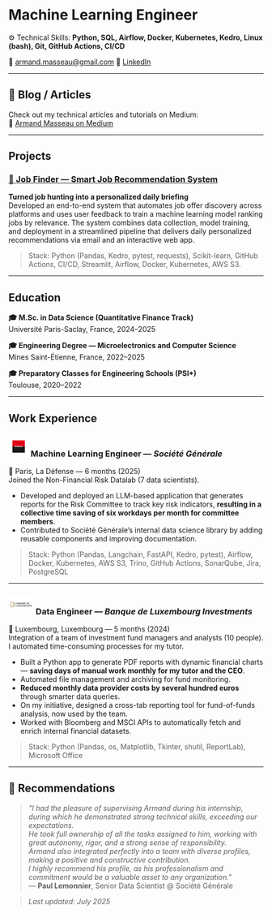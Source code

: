 # Machine Learning Engineer

⚙️ Technical Skills: **Python, SQL, Airflow, Docker, Kubernetes, Kedro, Linux (bash), Git, GitHub Actions, CI/CD**

📧 armand.masseau@gmail.com 
🔗 [LinkedIn](https://www.linkedin.com/in/armand-masseau)  

---

## 📝 Blog / Articles
Check out my technical articles and tutorials on Medium:  
🔗 [Armand Masseau on Medium](https://medium.com/@armand.masseau)

---

## Projects

### [📌 Job Finder — Smart Job Recommendation System](https://github.com/armandmasseaugit/job_finder)

**Turned job hunting into a personalized daily briefing**  
Developed an end-to-end system that automates job offer discovery across platforms and uses user feedback to train a machine learning model ranking jobs by relevance. The system combines data collection, model training, and deployment in a streamlined pipeline that delivers daily personalized recommendations via email and an interactive web app.  
> Stack: Python (Pandas, Kedro, pytest, requests), Scikit-learn, GitHub Actions, CI/CD, Streamlit, Airflow, Docker, Kubernetes, AWS S3.

---

## Education

**🎓 M.Sc. in Data Science (Quantitative Finance Track)**  
Université Paris-Saclay, France, 2024–2025  

**🎓 Engineering Degree — Microelectronics and Computer Science**  
Mines Saint-Étienne, France, 2022–2025  

**🎓 Preparatory Classes for Engineering Schools (PSI\*)**  
Toulouse, 2020–2022

---

## Work Experience

### <img src="assets/img/sg_logo.png" alt="Société Générale" width="40"/> Machine Learning Engineer — *Société Générale*  
📍 Paris, La Défense — 6 months (2025) \
Joined the Non-Financial Risk Datalab (7 data scientists). 
- Developed and deployed an LLM-based application that generates reports for the Risk Committee to track key risk indicators, **resulting in a collective time saving of six workdays per month for committee members**.
- Contributed to Société Générale’s internal data science library by adding reusable components and improving documentation.
> Stack: Python (Pandas, Langchain, FastAPI, Kedro, pytest), Airflow, Docker, Kubernetes, AWS S3, Trino, GitHub Actions, SonarQube, Jira, PostgreSQL

---

### <img src="assets/img/bli_logo.png" alt="BLI" width="50"/> Data Engineer — *Banque de Luxembourg Investments*  
📍 Luxembourg, Luxembourg — 5 months (2024) \
Integration of a team of investment fund managers and analysts (10 people). I automated time-consuming processes for my tutor.
- Built a Python app to generate PDF reports with dynamic financial charts — **saving days of manual work monthly for my tutor and the CEO**.
- Automated file management and archiving for fund monitoring.
- **Reduced monthly data provider costs by several hundred euros** through smarter data queries.
- On my initiative, designed a cross-tab reporting tool for fund-of-funds analysis, now used by the team.
- Worked with Bloomberg and MSCI APIs to automatically fetch and enrich internal financial datasets.
> Stack: Python (Pandas, os, Matplotlib, Tkinter, shutil, ReportLab), Microsoft Office

---

## 💬 Recommendations

> *"I had the pleasure of supervising Armand during his internship, during which he demonstrated strong technical skills, exceeding our expectations.  
> He took full ownership of all the tasks assigned to him, working with great autonomy, rigor, and a strong sense of responsibility.  
> Armand also integrated perfectly into a team with diverse profiles, making a positive and constructive contribution.  
> I highly recommend his profile, as his professionalism and commitment would be a valuable asset to any organization."*  
> — **Paul Lemonnier**, Senior Data Scientist @ Société Générale


> *Last updated: July 2025*
